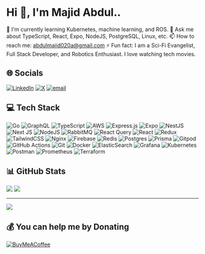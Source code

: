 # Hi 👋, I'm Majid Abdul..


🌱 I'm currently learning Kubernetes, machine learning, and ROS.
💬 Ask me about TypeScript, React, Expo, NodeJS, PostgreSQL, Linux, etc.
📫 How to reach me: abdulmajid020a@gmail.com
⚡ Fun fact: I am a Sci-Fi Evangelist, Full Stack Developer, and Robotics Enthusiast. I love watching tech movies.

## 🌐 Socials
[![LinkedIn](https://img.shields.io/badge/LinkedIn-%230077B5.svg?logo=linkedin&logoColor=white)](https://www.linkedin.com/in/abdul-majid-amadu-691134207/) 
[![X](https://img.shields.io/badge/X-black.svg?logo=X&logoColor=white)](https://twitter.com/Majid_Abdul73) 
[![email](https://img.shields.io/badge/Email-D14836?logo=gmail&logoColor=white)](mailto:abdulmajid020a@gmail.com)

## 💻 Tech Stack
![Go](https://img.shields.io/badge/go-%2300ADD8.svg?style=flat&logo=go&logoColor=white) 
![GraphQL](https://img.shields.io/badge/-GraphQL-E10098?style=flat&logo=graphql&logoColor=white) 
![TypeScript](https://img.shields.io/badge/typescript-%23007ACC.svg?style=flat&logo=typescript&logoColor=white) 
![AWS](https://img.shields.io/badge/AWS-%23FF9900.svg?style=flat&logo=amazon-aws&logoColor=white) 
![Express.js](https://img.shields.io/badge/express.js-%23404d59.svg?style=flat&logo=express&logoColor=%2361DAFB) 
![Expo](https://img.shields.io/badge/expo-1C1E24?style=flat&logo=expo&logoColor=#D04A37) 
![NestJS](https://img.shields.io/badge/nestjs-%23E0234E.svg?style=flat&logo=nestjs&logoColor=white) 
![Next JS](https://img.shields.io/badge/Next-black?style=flat&logo=next.js&logoColor=white) 
![NodeJS](https://img.shields.io/badge/node.js-6DA55F?style=flat&logo=node.js&logoColor=white) 
![RabbitMQ](https://img.shields.io/badge/rabbitmq-FF6600?style=flat&logo=rabbitmq&logoColor=white) 
![React Query](https://img.shields.io/badge/-React%20Query-FF4154?style=flat&logo=react%20query&logoColor=white) 
![React](https://img.shields.io/badge/react-%2320232a.svg?style=flat&logo=react&logoColor=%2361DAFB) 
![Redux](https://img.shields.io/badge/redux-%23593d88.svg?style=flat&logo=redux&logoColor=white) 
![TailwindCSS](https://img.shields.io/badge/tailwindcss-%2338B2AC.svg?style=flat&logo=tailwind-css&logoColor=white) 
![Nginx](https://img.shields.io/badge/nginx-%23009639.svg?style=flat&logo=nginx&logoColor=white) 
![Firebase](https://img.shields.io/badge/firebase-a08021?style=flat&logo=firebase&logoColor=ffcd34) 
![Redis](https://img.shields.io/badge/redis-%23DD0031.svg?style=flat&logo=redis&logoColor=white) 
![Postgres](https://img.shields.io/badge/postgres-%23316192.svg?style=flat&logo=postgresql&logoColor=white) 
![Prisma](https://img.shields.io/badge/Prisma-3982CE?style=flat&logo=Prisma&logoColor=white) 
![Gitpod](https://img.shields.io/badge/gitpod-f06611.svg?style=flat&logo=gitpod&logoColor=white) 
![GitHub Actions](https://img.shields.io/badge/github%20actions-%232671E5.svg?style=flat&logo=githubactions&logoColor=white) 
![Git](https://img.shields.io/badge/git-%23F05033.svg?style=flat&logo=git&logoColor=white) 
![Docker](https://img.shields.io/badge/docker-%230db7ed.svg?style=flat&logo=docker&logoColor=white) 
![ElasticSearch](https://img.shields.io/badge/-ElasticSearch-005571?style=flat&logo=elasticsearch) 
![Grafana](https://img.shields.io/badge/grafana-%23F46800.svg?style=flat&logo=grafana&logoColor=white) 
![Kubernetes](https://img.shields.io/badge/kubernetes-%23326ce5.svg?style=flat&logo=kubernetes&logoColor=white) 
![Postman](https://img.shields.io/badge/Postman-FF6C37?style=flat&logo=postman&logoColor=white) 
![Prometheus](https://img.shields.io/badge/Prometheus-E6522C?style=flat&logo=Prometheus&logoColor=white) 
![Terraform](https://img.shields.io/badge/terraform-%235835CC.svg?style=flat&logo=terraform&logoColor=white)

## 📊 GitHub Stats
![](https://github-readme-stats.vercel.app/api?username=Majid-Abdul73&theme=dark&hide_border=true&include_all_commits=false&count_private=false&card_width=100)
![](https://nirzak-streak-stats.vercel.app/?user=Majid-Abdul73&theme=dark&hide_border=true&width=100)

---
[![](https://visitcount.itsvg.in/api?id=Majid-Abdul73&icon=0&color=12&width=200)](https://visitcount.itsvg.in)

## 💰 You can help me by Donating
[![BuyMeACoffee](https://img.shields.io/badge/Buy%20Me%20a%20Coffee-ffdd00?style=for-the-badge&logo=buy-me-a-coffee&logoColor=black)](https://buymeacoffee.com/ProjectElon)
